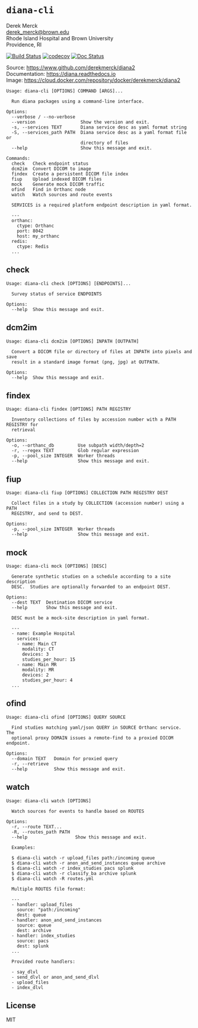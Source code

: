 
`diana-cli`
==================

Derek Merck  
<derek_merck@brown.edu>  
Rhode Island Hospital and Brown University  
Providence, RI  

[![Build Status](https://travis-ci.org/derekmerck/diana2.svg?branch=master)](https://travis-ci.org/derekmerck/diana2)
[![codecov](https://codecov.io/gh/derekmerck/diana2/branch/master/graph/badge.svg)](https://codecov.io/gh/derekmerck/diana2)
[![Doc Status](https://readthedocs.org/projects/diana/badge/?version=latest)](https://diana.readthedocs.io/en/latest/?badge=latest)

Source: <https://www.github.com/derekmerck/diana2>  
Documentation: <https://diana.readthedocs.io>  
Image:  <https://cloud.docker.com/repository/docker/derekmerck/diana2>

```
Usage: diana-cli [OPTIONS] COMMAND [ARGS]...

  Run diana packages using a command-line interface.

Options:
  --verbose / --no-verbose
  --version                 Show the version and exit.
  -s, --services TEXT       Diana service desc as yaml format string
  -S, --services_path PATH  Diana service desc as a yaml format file or
                            directory of files
  --help                    Show this message and exit.

Commands:
  check   Check endpoint status
  dcm2im  Convert DICOM to image
  findex  Create a persistent DICOM file index
  fiup    Upload indexed DICOM files
  mock    Generate mock DICOM traffic
  ofind   Find in Orthanc node
  watch   Watch sources and route events

  SERVICES is a required platform endpoint description in yaml format.

  ---
  orthanc:
    ctype: Orthanc
    port: 8042
    host: my_orthanc
  redis:
    ctype: Redis
  ...
```
## check

```
Usage: diana-cli check [OPTIONS] [ENDPOINTS]...

  Survey status of service ENDPOINTS

Options:
  --help  Show this message and exit.
```
## dcm2im

```
Usage: diana-cli dcm2im [OPTIONS] INPATH [OUTPATH]

  Convert a DICOM file or directory of files at INPATH into pixels and save
  result in a standard image format (png, jpg) at OUTPATH.

Options:
  --help  Show this message and exit.
```
## findex

```
Usage: diana-cli findex [OPTIONS] PATH REGISTRY

  Inventory collections of files by accession number with a PATH REGISTRY for
  retrieval

Options:
  -o, --orthanc_db         Use subpath width/depth=2
  -r, --regex TEXT         Glob regular expression
  -p, --pool_size INTEGER  Worker threads
  --help                   Show this message and exit.
```
## fiup

```
Usage: diana-cli fiup [OPTIONS] COLLECTION PATH REGISTRY DEST

  Collect files in a study by COLLECTION (accession number) using a PATH
  REGISTRY, and send to DEST.

Options:
  -p, --pool_size INTEGER  Worker threads
  --help                   Show this message and exit.
```
## mock

```
Usage: diana-cli mock [OPTIONS] [DESC]

  Generate synthetic studies on a schedule according to a site description
  DESC.  Studies are optionally forwarded to an endpoint DEST.

Options:
  --dest TEXT  Destination DICOM service
  --help       Show this message and exit.

  DESC must be a mock-site description in yaml format.

  ---
  - name: Example Hospital
    services:
    - name: Main CT
      modality: CT
      devices: 3
      studies_per_hour: 15
    - name: Main MR
      modality: MR
      devices: 2
      studies_per_hour: 4
  ...
```
## ofind

```
Usage: diana-cli ofind [OPTIONS] QUERY SOURCE

  Find studies matching yaml/json QUERY in SOURCE Orthanc service.  The
  optional proxy DOMAIN issues a remote-find to a proxied DICOM endpoint.

Options:
  --domain TEXT   Domain for proxied query
  -r, --retrieve
  --help          Show this message and exit.
```
## watch

```
Usage: diana-cli watch [OPTIONS]

  Watch sources for events to handle based on ROUTES

Options:
  -r, --route TEXT...
  -R, --routes_path PATH
  --help                  Show this message and exit.

  Examples:

  $ diana-cli watch -r upload_files path:/incoming queue
  $ diana-cli watch -r anon_and_send_instances queue archive
  $ diana-cli watch -r index_studies pacs splunk
  $ diana-cli watch -r classify_ba archive splunk
  $ diana-cli watch -R routes.yml

  Multiple ROUTES file format:

  ---
  - handler: upload_files
    source: "path:/incoming"
    dest: queue
  - handler: anon_and_send_instances
    source: queue
    dest: archive
  - handler: index_studies
    source: pacs
    dest: splunk
  ...

  Provided route handlers:

  - say_dlvl
  - send_dlvl or anon_and_send_dlvl
  - upload_files
  - index_dlvl
```


License
-------------

MIT

